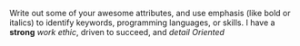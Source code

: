 Write out some of your awesome attributes, and use emphasis (like bold or italics) to identify keywords, programming languages, or skills. 
I have a **strong** _work ethic_, driven to succeed, and *detail Oriented*
